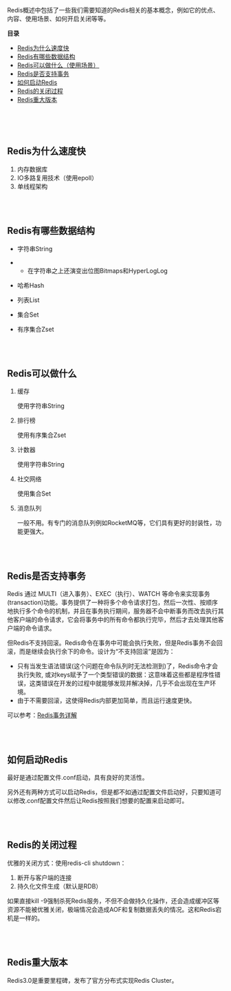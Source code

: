 



Redis概述中包括了一些我们需要知道的Redis相关的基本概念，例如它的优点、内容、使用场景、如何开启关闭等等。

**目录**

- [Redis为什么速度快](#Redis为什么速度快)
- [Redis有哪些数据结构](#Redis有哪些数据结构)
- [Redis可以做什么（使用场景）](#Redis可以做什么)
- [Redis是否支持事务](#Redis是否支持事务)
- [如何启动Redis](#如何启动Redis)
- [Redis的关闭过程](#Redis的关闭过程)
- [Redis重大版本](#Redis重大版本)

<br/>

<br/>

<br/>

## Redis为什么速度快

1. 内存数据库
2. IO多路复用技术（使用epoll）
3. 单线程架构

<br/>

<br/>

## Redis有哪些数据结构

- 字符串String

- - 在字符串之上还演变出位图Bitmaps和HyperLogLog

- 哈希Hash

- 列表List

- 集合Set

- 有序集合Zset

<br/>

<br/>

## Redis可以做什么

1. 缓存

   使用字符串String

2. 排行榜

   使用有序集合Zset

3. 计数器

   使用字符串String

4. 社交网络

   使用集合Set

5. 消息队列

   一般不用。有专门的消息队列例如RocketMQ等，它们具有更好的封装性，功能更强大。

<br/>

<br/>

## Redis是否支持事务

Redis 通过 MULTI（进入事务）、EXEC（执行）、WATCH 等命令来实现事务(transaction)功能。事务提供了一种将多个命令请求打包，然后一次性、按顺序地执行多个命令的机制，并且在事务执行期间，服务器不会中断事务而改去执行其他客户端的命令请求，它会将事务中的所有命令都执行完毕，然后才去处理其他客户端的命令请求。

但Redis不支持回滚。Redis命令在事务中可能会执行失败，但是Redis事务不会回滚，而是继续会执行余下的命令。设计为“不支持回滚”是因为：

- 只有当发生语法错误(这个问题在命令队列时无法检测到)了，Redis命令才会执行失败, 或对keys赋予了一个类型错误的数据：这意味着这些都是程序性错误，这类错误在开发的过程中就能够发现并解决掉，几乎不会出现在生产环境。
- 由于不需要回滚，这使得Redis内部更加简单，而且运行速度更快。

可以参考：[Redis事务详解](https://baijiahao.baidu.com/s?id=1613631210471699441&wfr=spider&for=pc)

<br/>

<br/>

## 如何启动Redis

最好是通过配置文件.conf启动，具有良好的灵活性。

另外还有两种方式可以启动Redis，但是都不如通过配置文件启动好，只要知道可以修改.conf配置文件然后让Redis按照我们想要的配置来启动即可。

<br/>

<br/>

## Redis的关闭过程

优雅的关闭方式：使用redis-cli shutdown：

1. 断开与客户端的连接
2. 持久化文件生成（默认是RDB）

如果直接kill -9强制杀死Redis服务，不但不会做持久化操作，还会造成缓冲区等资源不能被优雅关闭，极端情况会造成AOF和复制数据丢失的情况。这和Redis宕机是一样的。

<br/>

<br/>

## Redis重大版本

Redis3.0是重要里程碑，发布了官方分布式实现Redis Cluster。

